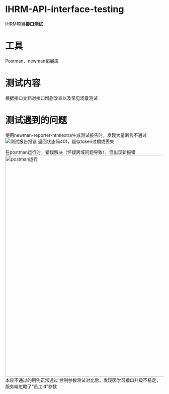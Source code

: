 # IHRM-API-interface-testing
IHRM项目**接口测试**


# 工具
Postman、newman拓展库


# 测试内容
根据接口文档对接口增删改查以及常见场景测试


# 测试遇到的问题
使用newman-reporter-htmlextra生成测试报告时，发现大量断言不通过
![测试报告报错](https://github.com/user-attachments/assets/eba4b1c9-86c0-4fc1-8f4a-32b5eeca41cd)
返回状态码401，疑似token过期或丢失


在postman运行时，错误解决（怀疑跨域问题导致），但出现新报错
<img width="705" alt="postman运行" src="https://github.com/user-attachments/assets/74e12ebe-6108-41c1-8858-5f045cbfbd55">
本应不通过的用例正常通过
控制参数测试对比后，发现因学习接口升级不稳定，服务端忽略了“员工id”参数

